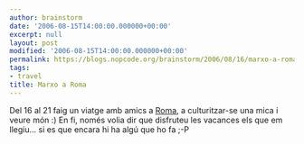 ```yaml
---
author: brainstorm
date: '2006-08-15T14:00:00.000000+00:00'
excerpt: null
layout: post
modified: '2006-08-15T14:00:00.000000+00:00'
permalink: https://blogs.nopcode.org/brainstorm/2006/08/16/marxo-a-roma/
tags:
- travel
title: Marxo a Roma
---
```


Del 16 al 21 faig un viatge amb amics a [Roma][1], a culturitzar-se una mica i veure món :) En fi, només volia dir que disfruteu les vacances els que em llegiu... si es que encara hi ha algú que ho fa ;-P

 [1]: http://wikitravel.org/en/Rome